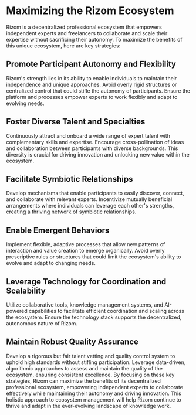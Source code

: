   # Maximizing the Rizom Ecosystem
  Rizom is a decentralized professional ecosystem that empowers independent
  experts and freelancers to collaborate and scale their expertise without
  sacrificing their autonomy. To maximize the benefits of this unique ecosystem,
  here are key strategies:
  ## Promote Participant Autonomy and Flexibility
  Rizom's strength lies in its ability to enable individuals to maintain their
  independence and unique approaches. Avoid overly rigid structures or centralized
  control that could stifle the autonomy of participants. Ensure the platform and
  processes empower experts to work flexibly and adapt to evolving needs.
  ## Foster Diverse Talent and Specialties
  Continuously attract and onboard a wide range of expert talent with
  complementary skills and expertise. Encourage cross-pollination of ideas and
  collaboration between participants with diverse backgrounds. This diversity is
  crucial for driving innovation and unlocking new value within the ecosystem.
  ## Facilitate Symbiotic Relationships
  Develop mechanisms that enable participants to easily discover, connect, and
  collaborate with relevant experts. Incentivize mutually beneficial arrangements
  where individuals can leverage each other's strengths, creating a thriving
  network of symbiotic relationships.
  ## Enable Emergent Behaviors
  Implement flexible, adaptive processes that allow new patterns of interaction
  and value creation to emerge organically. Avoid overly prescriptive rules or
  structures that could limit the ecosystem's ability to evolve and adapt to
  changing needs.
  ## Leverage Technology for Coordination and Scalability
  Utilize collaborative tools, knowledge management systems, and AI-powered
  capabilities to facilitate efficient coordination and scaling across the
  ecosystem. Ensure the technology stack supports the decentralized, autonomous
  nature of Rizom.
  ## Maintain Robust Quality Assurance
  Develop a rigorous but fair talent vetting and quality control system to uphold
  high standards without stifling participation. Leverage data-driven, algorithmic
  approaches to assess and maintain the quality of the ecosystem, ensuring
  consistent excellence.
  By focusing on these key strategies, Rizom can maximize the benefits of its
  decentralized professional ecosystem, empowering independent experts to
  collaborate effectively while maintaining their autonomy and driving innovation.
  This holistic approach to ecosystem management will help Rizom continue to
  thrive and adapt in the ever-evolving landscape of knowledge work.